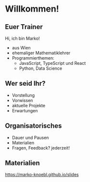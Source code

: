 # Willkommen!

## Euer Trainer

Hi, ich bin Marko!

- aus Wien
- ehemaliger Mathematiklehrer
- Programmierthemen:
  - JavaScript, TypeScript und React
  - Python, Data Science

## Wer seid Ihr?

- Vorstellung
- Vorwissen
- aktuelle Projekte
- Erwartungen

## Organisatorisches

- Dauer und Pausen
- Materialien
- Fragen, Feedback? jederzeit!

## Materialien

<https://marko-knoebl.github.io/slides>
